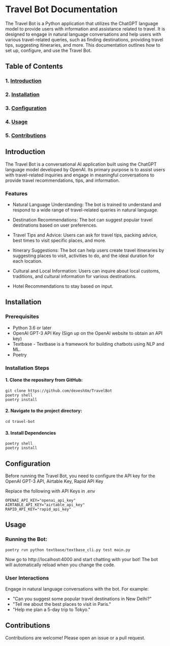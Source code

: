 # Travel Bot Documentation
The Travel Bot is a Python application that utilizes the ChatGPT language model to provide users with information and assistance related to travel. It is designed to engage in natural language conversations and help users with various travel-related queries, such as finding destinations, providing travel tips, suggesting itineraries, and more. This documentation outlines how to set up, configure, and use the Travel Bot.

## Table of Contents
### 1. [Introduction](#introduction)
### 2. [Installation](#installation)
### 3. [Configuration](#configuration)
### 4. [Usage](#usage)
### 5. [Contributions](#contributions)
## Introduction
 The Travel Bot is a conversational AI application built using the ChatGPT language model developed by OpenAI. Its primary purpose is to assist users with travel-related inquiries and engage in meaningful conversations to provide travel recommendations, tips, and information.
### Features
- Natural Language Understanding: The bot is trained to understand and respond to a wide range of travel-related queries in natural language.

- Destination Recommendations: The bot can suggest popular travel destinations based on user preferences.

- Travel Tips and Advice: Users can ask for travel tips, packing advice, best times to visit specific places, and more.

- Itinerary Suggestions: The bot can help users create travel itineraries by suggesting places to visit, activities to do, and the ideal duration for each location.

- Cultural and Local Information: Users can inquire about local customs, traditions, and cultural information for various destinations.

- Hotel Recommendations to stay based on input.
## Installation
### Prerequisites
- Python 3.6 or later
- OpenAI GPT-3 API Key (Sign up on the OpenAI website to obtain an API key)
- Textbase - Textbase is a framework for building chatbots using NLP and ML.
- Poetry

### Installation Steps

#### 1. Clone the repository from GitHub:
```
git clone https://github.com/deveshXm/TravelBot
poetry shell
poetry install
```

#### 2. Navigate to the project directory:
```
cd travel-bot
```

#### 3. Install Dependencies
```
poetry shell
poetry install
```
## Configuration

Before running the Travel Bot, you need to configure the API key for the OpenAI GPT-3 API, Airtable Key, Rapid API Key

Replace the following with API Keys in .env

```
OPENAI_API_KEY="openai_api_key"
AIRTABLE_API_KEY="airtable_api_key"
RAPID_API_KEY="rapid_api_key"
```

## Usage

### Running the Bot:
```
poetry run python textbase/textbase_cli.py test main.py
```
 Now go to http://localhost:4000 and start chatting with your bot! The bot will automatically reload when you change the code.

### User Interactions
Engage in natural language conversations with the bot. For example:

- "Can you suggest some popular travel destinations in New Delhi?"
- "Tell me about the best places to visit in Paris."
- "Help me plan a 5-day trip to Tokyo."

## Contributions
Contributions are welcome! Please open an issue or a pull request.


